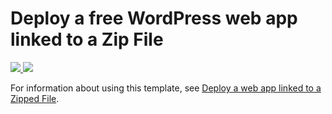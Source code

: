 # Deploy a free WordPress web app linked to a Zip File

<a href="https://portal.azure.com/#create/Microsoft.Template/uri/https%3A%2F%2Fraw.githubusercontent.com%2Ffashaikh%2Fazure-quickstart-templates%2Fmaster%2F101-web-app-free-wordpress%2Fazuredeploy.json" target="_blank">
    <img src="http://azuredeploy.net/deploybutton.png"/>
</a>
<a href="http://armviz.io/#/?load=https%3A%2F%2Fraw.githubusercontent.com%2Ffashaikh%2Fazure-quickstart-templates%2Fmaster%2F101-web-app-free-wordpress%2Fazuredeploy.json" target="_blank">
    <img src="http://armviz.io/visualizebutton.png"/>
</a>

For information about using this template, see [Deploy a web app linked to a Zipped File](https://azure.microsoft.com/en-us/documentation/articles/app-service-web-arm-from-github-provision/).


